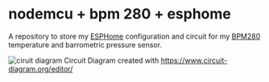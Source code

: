 # nodemcu + bpm 280 + esphome

A repository to store my [ESPHome](https://esphome.io/) configuration and circuit for my [BPM280](https://www.bosch-sensortec.com/products/environmental-sensors/pressure-sensors/bmp280/) temperature and barrometric pressure sensor.


![ciruit diagram](circuit/circuit.svg)
Circuit Diagram created with https://www.circuit-diagram.org/editor/
